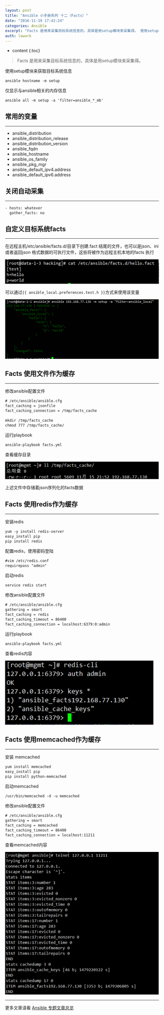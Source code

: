 ```yaml
---
layout: post
title: "Ansible 小手册系列 十二（Facts）"
date: "2016-11-19 17:42:24"
categories: Ansible
excerpt: "Facts 是用来采集目标系统信息的，具体是用setup模块来采集得。 使用setup模块来获取目标系统信息 仅显示与ansible相关的内存信..."
auth: lework
---
```

* content
{:toc}

> Facts 是用来采集目标系统信息的，具体是用setup模块来采集得。

使用setup模块来获取目标系统信息
```
ansible hostname -m setup
```
仅显示与ansible相关的内存信息
```
ansible all -m setup -a 'filter=ansible_*_mb'
```

## 常用的变量
---

- ansible_distribution
- ansible_distribution_release
- ansible_distribution_version
- ansible_fqdn
- ansible_hostname
- ansible_os_family
- ansible_pkg_mgr
- ansible_default_ipv4.address
- ansible_default_ipv6.address


## 关闭自动采集
---

```
- hosts: whatever
  gather_facts: no
```
## 自定义目标系统facts
---

在远程主机/etc/ansible/facts.d/目录下创建.fact 结尾的文件，也可以是json、ini 或者返回json 格式数据的可执行文件，这些将被作为远程主机本地的facts 执行

![Paste_Image.png](/assets/images/Ansible/3629406-88eb9bcb00b965b1.png)



可以通过`{{ ansible_local.preferences.test.h }}`方式来使用该变量

![Paste_Image.png](/assets/images/Ansible/3629406-c986d4114d116fd7.png)

## Facts 使用文件作为缓存
---

修改ansible配置文件
```
# /etc/ansible/ansible.cfg
fact_caching = jsonfile
fact_caching_connection = /tmp/facts_cache

mkdir /tmp/facts_cache
chmod 777 /tmp/facts_cache/
```
运行playbook
```bash
ansible-playbook facts.yml 
```
查看缓存目录

![Paste_Image.png](/assets/images/Ansible/3629406-4eff2e24c9ec5071.png)


上述文件中存储着json序列化的facts数据

## Facts 使用redis作为缓存
---

安装redis
```
yum -y install redis-server
easy_install pip
pip install redis
```
配置redis，使用密码登陆
```
#vim /etc/redis.conf
requirepass "admin"
```
启动redis
```
service redis start
```
修改ansible配置文件
```
# /etc/ansible/ansible.cfg
gathering = smart
fact_caching = redis
fact_caching_timeout = 86400
fact_caching_connection = localhost:6379:0:admin
```
运行playbook
```
ansible-playbook facts.yml
```

查看redis内容

![Paste_Image.png](/assets/images/Ansible/3629406-ac5640d463de3982.png)



## Facts 使用memcached作为缓存
---

安装  memcached
```
yum install memcached
easy_install pip
pip install python-memcached
```
启动memcached
```
/usr/bin/memcached -d -u memcached  
```
修改ansible配置文件
```
# /etc/ansible/ansible.cfg
gathering = smart
fact_caching = memcached
fact_caching_timeout = 86400
fact_caching_connection = localhost:11211
```
查看memcached内容

![Paste_Image.png](/assets/images/Ansible/3629406-7486b3aad3a76723.png)

---
更多文章请看 [Ansible 专题文章总览](http://www.jianshu.com/p/c56a88b103f8)
